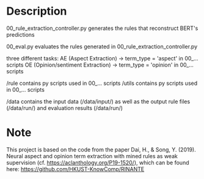 # Description
00_rule_extraction_controller.py
	generates the rules that reconstruct BERT's predictions

00_eval.py
	evaluates the rules generated in 00_rule_extraction_controller.py

three different tasks:
AE (Aspect Extraction) -> term_type = 'aspect' in 00_... scripts
OE (Opinion/sentiment Extraction) -> term_type = 'opinion' in 00_... scripts

/rule contains py scripts used in 00_... scripts
/utils contains py scripts used in 00_... scripts

/data contains the input data (/data/input/) as well as the output rule files (/data/run/) and evaluation results (/data/run/)

# Note
This project is based on the code from the paper Dai, H., & Song, Y. (2019). Neural aspect and opinion term extraction with mined rules as weak supervision (cf. https://aclanthology.org/P19-1520/), which can be found here: https://github.com/HKUST-KnowComp/RINANTE
